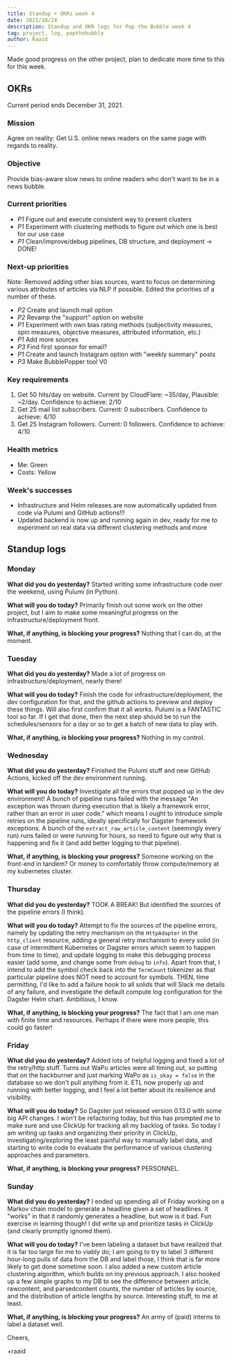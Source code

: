 ```yaml
---
title: Standup + OKRs week 4
date: 2021/10/24
description: Standup and OKR logs for Pop the Bubble week 4
tag: project, log, popthebubble
author: Raaid
---
```


Made good progress on the other project, plan to dedicate more time to this for this week.

## OKRs
Current period ends December 31, 2021.

### Mission
Agree on reality: Get U.S. online news readers on the same page with regards to reality.

### Objective
Provide bias-aware slow news to online readers who don't want to be in a news bubble.

### Current priorities
- *P1* Figure out and execute consistent way to present clusters
- *P1* Experiment with clustering methods to figure out which one is best for our use case
- *P1* Clean/improve/debug pipelines, DB structure, and deployment -> DONE!

### Next-up priorities
Note: Removed adding other bias sources, want to focus on determining various attributes of articles via NLP if possible. Edited the priorities of a number of these.
- *P2* Create and launch mail option
- *P2* Revamp the "support" option on website
- *P1* Experiment with own bias rating methods (subjectivity measures, spin measures, objective measures, attributed information, etc.)
- *P1* Add more sources
- *P3* Find first sponsor for email?
- *P1* Create and launch Instagram option with "weekly summary" posts
- *P3* Make BubblePopper tool V0

### Key requirements
1. Get 50 hits/day on website. Current by CloudFlare: ~35/day, Plausible: ~2/day. Confidence to achieve: 2/10
2. Get 25 mail list subscribers. Current: 0 subscribers. Confidence to achieve: 4/10
3. Get 25 Instagram followers. Current: 0 followers. Confidence to achieve: 4/10

### Health metrics
- Me: Green
- Costs: Yellow

### Week's successes
- Infrastructure and Helm releases are now automatically updated from code via Pulumi and GitHub actions!!!
- Updated backend is now up and running again in dev, ready for me to experiment on real data via different clustering methods and more

## Standup logs


### Monday

**What did you do yesterday?** Started writing some infrastructure code over the weekend, using Pulumi (in Python).

**What will you do today?** Primarily finish out some work on the other project, but I aim to make some meaningful progress on the infrastructure/deployment front.

**What, if anything, is blocking your progress?** Nothing that I can do, at the moment.


### Tuesday

**What did you do yesterday?** Made a lot of progress on infrastructure/deployment, nearly there!

**What will you do today?** Finish the code for infrastructure/deployment, the dev configuration for that, and the github actions to preview and deploy these things. Will also first confirm that it all works. Pulumi is a FANTASTIC tool so far. If I get that done, then the next step should be to run the schedules/sensors for a day or so to get a batch of new data to play with.

**What, if anything, is blocking your progress?** Nothing in my control.

### Wednesday

**What did you do yesterday?** Finished the Pulumi stuff and new GitHub Actions, kicked off the dev environment running.

**What will you do today?** Investigate all the errors that popped up in the dev environment! A bunch of pipeline runs failed with the message "An exception was thrown during execution that is likely a framework error, rather than an error in user code." which means I ought to introduce simple retries on the pipeline runs, ideally specifically for Dagster framework exceptions. A bunch of the `extract_raw_article_content` (seemingly every run) runs failed or were running for hours, so need to figure out why that is happening and fix it (and add better logging to that pipeline).

**What, if anything, is blocking your progress?** Someone working on the front-end in tandem? Or money to comfortably throw compute/memory at my kubernetes cluster.


### Thursday

**What did you do yesterday?** TOOK A BREAK! But identified the sources of the pipeline errors (I think).

**What will you do today?** Attempt to fix the sources of the pipeline errors, namely by updating the retry mechanism on the `HttpAdapter` in the `http_client` resource, adding a general retry mechanism to every solid (in case of intermittent Kubernetes or Dagster errors which seem to happen from time to time), and update logging to make this debugging process easier (add some, and change some from `debug` to `info`). Apart from that, I intend to add the symbol check back into the `TermCount` tokenizer as that particular pipeline does NOT need to account for symbols. THEN, time permitting, I'd like to add a failure hook to all solids that will Slack me details of any failure, and investigate the default compute log configuration for the Dagster Helm chart. Ambitious, I know.

**What, if anything, is blocking your progress?** The fact that I am one man with finite time and resources. Perhaps if there were more people, this could go faster!

### Friday

**What did you do yesterday?** Added lots of helpful logging and fixed a lot of the retry/http stuff. Turns out WaPo articles were all timing out, so putting that on the backburner and just marking WaPo as `is_okay = false` in the database so we don't pull anything from it. ETL now properly up and running with better logging, and I feel a lot better about its resilience and visibility.

**What will you do today?** So Dagster just released version 0.13.0 with some big API changes. I won't be refactoring today, but this has prompted me to make sure and use ClickUp for tracking all my backlog of tasks. So today I am writing up tasks and organizing their priority in ClickUp, investigating/exploring the least painful way to manually label data, and starting to write code to evaluate the performance of various clustering approaches and parameters.

**What, if anything, is blocking your progress?** PERSONNEL.


### Sunday

**What did you do yesterday?** I ended up spending all of Friday working on a Markov chain model to generate a headline given a set of headlines. It "works" in that it randomly generates a headline, but wow is it bad. Fun exercise in learning though! I did write up and prioritize tasks in ClickUp (and clearly promptly ignored them).

**What will you do today?** I've been labeling a dataset but have realized that it is far too large for me to viably do; I am going to try to label 3 different hour-long pulls of data from the DB and label those, I think that is far more likely to get done sometime soon. I also added a new custom article clustering algorithm, which builds on my previous approach. I also hooked up a few simple graphs to my DB to see the difference between article, rawcontent, and parsedcontent counts, the number of articles by source, and the distribution of article lengths by source. Interesting stuff, to me at least.

**What, if anything, is blocking your progress?** An army of (paid) interns to label a dataset well.

Cheers,

+raaid
